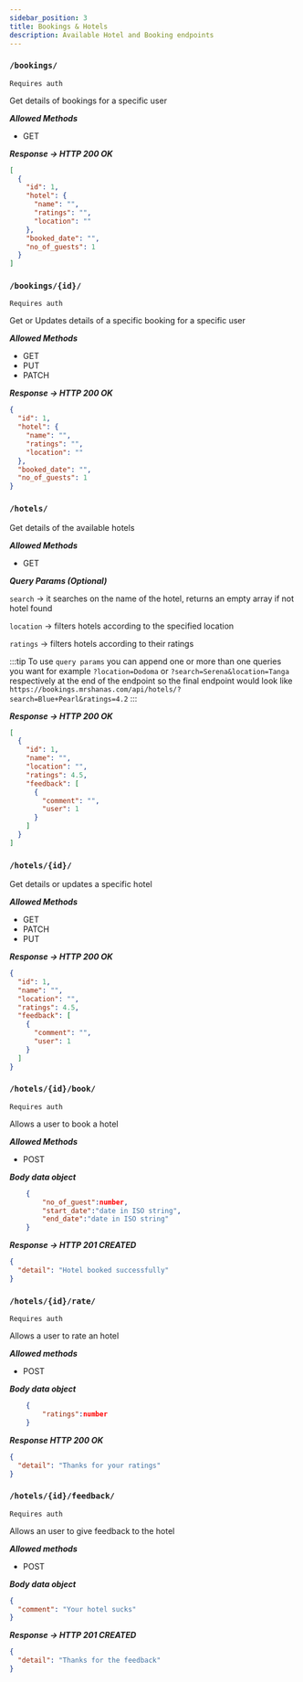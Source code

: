 ```yaml
---
sidebar_position: 3
title: Bookings & Hotels
description: Available Hotel and Booking endpoints
---
```


### `/bookings/`

`Requires auth`

Get details of bookings for a specific user

**_Allowed Methods_**

- GET

**_Response -> HTTP 200 OK_**

```json
[
  {
    "id": 1,
    "hotel": {
      "name": "",
      "ratings": "",
      "location": ""
    },
    "booked_date": "",
    "no_of_guests": 1
  }
]
```

### `/bookings/{id}/`

`Requires auth`

Get or Updates details of a specific booking for a specific user

**_Allowed Methods_**

- GET
- PUT
- PATCH

**_Response -> HTTP 200 OK_**

```json
{
  "id": 1,
  "hotel": {
    "name": "",
    "ratings": "",
    "location": ""
  },
  "booked_date": "",
  "no_of_guests": 1
}
```

### `/hotels/`

Get details of the available hotels

**_Allowed Methods_**

- GET

**_Query Params (Optional)_**

`search` -> it searches on the name of the hotel, returns an empty array if not hotel found

`location` -> filters hotels according to the specified location

`ratings` -> filters hotels according to their ratings

:::tip
To use `query params` you can append one or more than one queries you want for example `?location=Dodoma` or `?search=Serena&location=Tanga` respectively at the end of the endpoint so the final endpoint would look like `https://bookings.mrshanas.com/api/hotels/?search=Blue+Pearl&ratings=4.2`
:::

**_Response -> HTTP 200 OK_**

```json
[
  {
    "id": 1,
    "name": "",
    "location": "",
    "ratings": 4.5,
    "feedback": [
      {
        "comment": "",
        "user": 1
      }
    ]
  }
]
```

### `/hotels/{id}/`

Get details or updates a specific hotel

**_Allowed Methods_**

- GET
- PATCH
- PUT

**_Response -> HTTP 200 OK_**

```json
{
  "id": 1,
  "name": "",
  "location": "",
  "ratings": 4.5,
  "feedback": [
    {
      "comment": "",
      "user": 1
    }
  ]
}
```

### `/hotels/{id}/book/`

`Requires auth`

Allows a user to book a hotel

**_Allowed Methods_**

- POST

**_Body data object_**

```json
    {
        "no_of_guest":number,
        "start_date":"date in ISO string",
        "end_date":"date in ISO string"
    }
```

**_Response -> HTTP 201 CREATED_**

```json
{
  "detail": "Hotel booked successfully"
}
```

### `/hotels/{id}/rate/`

`Requires auth`

Allows a user to rate an hotel

**_Allowed methods_**

- POST

**_Body data object_**

```json
    {
        "ratings":number
    }
```

**_Response HTTP 200 OK_**

```json
{
  "detail": "Thanks for your ratings"
}
```

### `/hotels/{id}/feedback/`

`Requires auth`

Allows an user to give feedback to the hotel

**_Allowed methods_**

- POST

**_Body data object_**

```json
{
  "comment": "Your hotel sucks"
}
```

**_Response -> HTTP 201 CREATED_**

```json
{
  "detail": "Thanks for the feedback"
}
```
